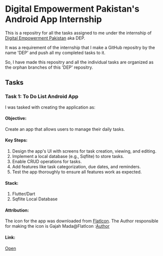 # Digital Empowerment Pakistan's Android App Internship

This is a repositry for all the tasks assigned to me under the internship of [Digital Empowerment Pakistan](https://digitalempowermentpakistan.com/) aka DEP.

It was a requirement of the internship that I make a GitHub repositry by the name 'DEP' and push all my completed tasks to it.

So, I have made this repositry and all the individual tasks are organized as the orphan branches of this 'DEP' repositry.

## Tasks

### Task 1: To Do List Android App

I was tasked with creating the application as:

#### Objective:
Create an app that allows users to manage their
daily tasks.
#### Key Steps:
1. Design the app's UI with screens for task creation,
viewing, and editing.
2. Implement a local database (e.g., Sqflite) to store tasks.
3. Enable CRUD operations for tasks.
4. Add features like task categorization, due dates, and
reminders.
4. Test the app thoroughly to ensure all features work as
expected.

#### Stack:
1. Flutter/Dart
2. Sqflite Local Database

#### Attribution:
The icon for the app was downloaded from [FlatIcon](https://www.flaticon.com/). 
The Author responsible for making the icon is Gajah Mada@FlatIcon :[Author](https://www.flaticon.com/authors/gajah-mada)
#### Link:
[Open](https://github.com/RanaMahadAhmer/DEP/tree/Task1-To-Do-List-App)

